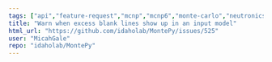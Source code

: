 ```yaml
---
tags: ["api","feature-request","mcnp","mcnp6","monte-carlo","neutronics","radiation-transport"]
title: "Warn when excess blank lines show up in an input model"
html_url: "https://github.com/idaholab/MontePy/issues/525"
user: "MicahGale"
repo: "idaholab/MontePy"
---
```



